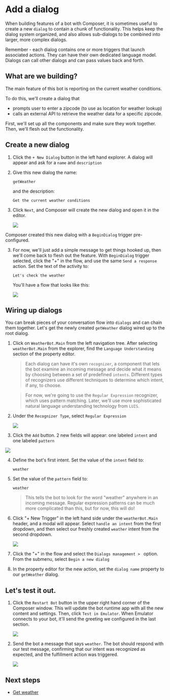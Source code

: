 # Add a dialog

When building features of a bot with Composer, it is sometimes useful to create a new `dialog` to contain a chunk of functionality. This helps keep the dialog system organized, and also allows sub-dialogs to be combined into larger, more complex dialogs. 

Remember - each dialog contains one or more triggers that launch associated actions. They can have their own dedicated language model. Dialogs can call other dialogs and can pass values back and forth.

## What are we building?

The main feature of this bot is reporting on the current weather conditions.

To do this, we'll create a dialog that 
- prompts user to enter a zipcode (to use as location for weather lookup)
- calls an external API to retrieve the weather data for a specific zipcode.

First, we'll set up all the components and make sure they work together. Then, we'll flesh out the functionality.

## Create a new dialog

1. Click the `+ New Dialog` button in the left hand explorer. A dialog will appear and ask for a `name` and `description`
2. Give this new dialog the name:
    
      `getWeather`
    
    and the description:
    
      `Get the current weather conditions`

3. Click `Next`, and Composer will create the new dialog and open it in the editor.  

   ![](../media/tutorial-weatherbot/02/create-getweather.png)

Composer created this new dialog with a `BeginDialog` trigger pre-configured.

3. For now, we'll just add a simple message to get things hooked up, then we'll come back to flesh out the feature. With `BeginDialog` trigger selected, click the "+" in the flow, and use the same `Send a response` action.  Set the text of the activity to:
   
      `Let's check the weather`

   You'll have a flow that looks like this:

   ![](../media/tutorial-weatherbot/02/getweather-draft.png)

## Wiring up dialogs
You can break pieces of your conversation flow into `dialogs` and can chain them together. Let's get the newly created `getWeather` dialog wired up to the root dialog.

1. Click on `WeatherBot.Main` from the left navigation tree. After selecting `weatherBot.Main` from the explorer, find the `Language Understanding` section of the property editor. 

   > Each dialog can have it's own `recognizer`, a component that lets the bot examine an incoming message and decide what it means by choosing between a set of predefined `intents`. Different types of recognizers use different techniques to determine which intent, if any, to choose.

   > For now, we're going to use the `Regular Expression` recognizer, which uses pattern matching. Later, we'll use more sophisticated natural language understanding technology from `LUIS`.

2. Under the `Recognizer Type`, select `Regular Expression`

   ![](../media/tutorial-weatherbot/02/regexp-recognizer.gif)

3.  Click the `Add` button. 2 new fields will appear: one labeled `intent` and one labeled `pattern`

   ![](../media/tutorial-weatherbot/02/weather-intent.png)

4. Define the bot's first intent. Set the value of the `intent` field to:

      `weather`

5. Set the value of the `pattern` field to:

      `weather`

   > This tells the bot to look for the word "weather" anywhere in an incoming message. Regular expression patterns can be much more complicated than this, but for now, this will do!

6. Click "+ New Trigger" in the left hand side under the `weatherBot.Main` header, and a modal will appear. Select `handle an intent` from the first dropdown, and then select our freshly created `weather` intent from the second dropdown.

   ![](../media/tutorial-weatherbot/02/weather-trigger.png)

7. Click the "+" in the flow and select the `Dialogs management > ` option. From the submenu, select `Begin a new dialog`

8. In the property editor for the new action, set the `dialog name` property to  our `getWeather` dialog.

## Let's test it out.

1. Click the `Restart Bot` button in the upper right hand corner of the Composer window.  This will update the bot runtime app with all the new content and settings. Then, click `Test in Emulator`. When Emulator connects to your bot, it'll send the greeting we configured in the last section.

   ![](../media/tutorial-weatherbot/02/restart-bot.gif)

2. Send the bot a message that says `weather`. The bot should respond with our test message, confirming that our intent was recognized as expected, and the fulfillment action was triggered.

   ![](../media/tutorial-weatherbot/02/emulator-weather-draft.png)

## Next steps
- [Get weather](./docs/tutorial/bot-tutorial-get-weather.md)
